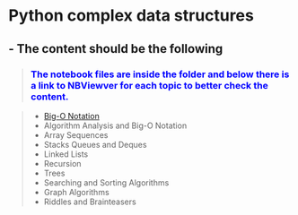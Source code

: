 # Python complex data structures
## - The content should be the following

> ### <font color='blue'>The notebook files are inside the folder <Notebook> and below there is a link to NBViewver for each topic to better check the content.<font>
  
> - [Big-O Notation](https://nbviewer.jupyter.org/gist/mvenanc/3b16896171ccb8b05ff4c752ad0fb471 "Jupyter Nbviewer")
> - Algorithm Analysis and Big-O Notation
> - Array Sequences
> - Stacks Queues and Deques
> - Linked Lists
> - Recursion
> - Trees
> - Searching and Sorting Algorithms
> - Graph Algorithms
> - Riddles and Brainteasers
